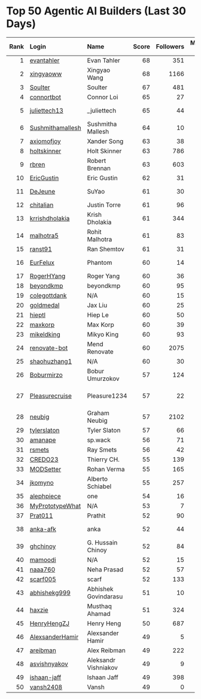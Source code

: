 # Top 50 Agentic AI Builders (Last 30 Days)

| Rank | Login | Name | Score | Followers | Merged PRs | Reviews | Hireable | Company |
|---:|:---|:---|---:|---:|---:|---:|:---:|:---|
| 1 | [evantahler](https://github.com/evantahler) | Evan Tahler | 68 | 351 | 33 | 81 | ✅ | @arcade-ai   |
| 2 | [xingyaoww](https://github.com/xingyaoww) | Xingyao Wang | 68 | 1166 | 50 | 133 | ✅ | All Hands AI |
| 3 | [Soulter](https://github.com/Soulter) | Soulter  | 67 | 481 | 26 | 56 | ✅ | @astrbotdevs |
| 4 | [connortbot](https://github.com/connortbot) | Connor Loi | 65 | 27 | 50 | 111 | ✅ | University of Waterloo |
| 5 | [juliettech13](https://github.com/juliettech13) | _juliettech | 65 | 44 | 30 | 87 | ✅ | @helicone, @lewagon, @aragon, @cyfrin |
| 6 | [Sushmithamallesh](https://github.com/Sushmithamallesh) | Sushmitha Mallesh | 64 | 10 | 24 | 48 | ✅ | N/A |
| 7 | [axiomofjoy](https://github.com/axiomofjoy) | Xander Song | 63 | 38 | 23 | 133 | ✅ | N/A |
| 8 | [holtskinner](https://github.com/holtskinner) | Holt Skinner | 63 | 786 | 48 | 92 |  | @google  |
| 9 | [rbren](https://github.com/rbren) | Robert Brennan | 63 | 603 | 50 | 51 |  | Fairwinds |
| 10 | [EricGustin](https://github.com/EricGustin) | Eric Gustin | 62 | 31 | 22 | 107 | ✅ | @ArcadeAI |
| 11 | [DeJeune](https://github.com/DeJeune) | SuYao | 61 | 30 | 27 | 149 |  | Chinese Academy of Sciences University |
| 12 | [chitalian](https://github.com/chitalian) | Justin Torre | 61 | 96 | 50 | 103 |  | Helicone  |
| 13 | [krrishdholakia](https://github.com/krrishdholakia) | Krish Dholakia | 61 | 344 | 41 | 35 | ✅ | N/A |
| 14 | [malhotra5](https://github.com/malhotra5) | Rohit Malhotra | 61 | 83 | 50 | 129 |  | Carnegie Mellon University  |
| 15 | [ranst91](https://github.com/ranst91) | Ran Shemtov | 61 | 31 | 50 | 72 |  | N/A |
| 16 | [EurFelux](https://github.com/EurFelux) | Phantom | 60 | 14 | 49 | 125 |  | Northwestern Polytechnical University |
| 17 | [RogerHYang](https://github.com/RogerHYang) | Roger Yang | 60 | 36 | 41 | 125 |  | N/A |
| 18 | [beyondkmp](https://github.com/beyondkmp) | beyondkmp | 60 | 95 | 20 | 203 | ✅ | N/A |
| 19 | [colegottdank](https://github.com/colegottdank) | N/A | 60 | 15 | 50 | 111 |  | N/A |
| 20 | [goldmedal](https://github.com/goldmedal) | Jax Liu | 60 | 25 | 27 | 120 |  | Canner |
| 21 | [hieptl](https://github.com/hieptl) | Hiep Le | 60 | 50 | 50 | 70 |  | N/A |
| 22 | [maxkorp](https://github.com/maxkorp) | Max Korp | 60 | 39 | 24 | 33 | ✅ | @copilotkit |
| 23 | [mikeldking](https://github.com/mikeldking) | Mikyo King | 60 | 93 | 50 | 54 |  | Arize AI |
| 24 | [renovate-bot](https://github.com/renovate-bot) | Mend Renovate | 60 | 2075 | 49 | 44 |  | @mend |
| 25 | [shaohuzhang1](https://github.com/shaohuzhang1) | N/A | 60 | 30 | 50 | 81 |  | N/A |
| 26 | [Boburmirzo](https://github.com/Boburmirzo) | Bobur Umurzokov | 57 | 124 | 17 | 71 | ✅ | Microsoft |
| 27 | [Pleasurecruise](https://github.com/Pleasurecruise) | Pleasure1234 | 57 | 22 | 16 | 153 | ✅ | @CompPsyUnion @CherryHQ @MaaAssistantArknights |
| 28 | [neubig](https://github.com/neubig) | Graham Neubig | 57 | 2102 | 12 | 195 |  | Carnegie Mellon University / All Hands AI |
| 29 | [tylerslaton](https://github.com/tylerslaton) | Tyler Slaton | 57 | 66 | 32 | 37 |  | N/A |
| 30 | [amanape](https://github.com/amanape) | sp.wack | 56 | 71 | 21 | 64 |  | N/A |
| 31 | [rsmets](https://github.com/rsmets) | Ray Smets | 56 | 42 | 39 | 19 | ✅ | N/A |
| 32 | [CREDO23](https://github.com/CREDO23) | Thierry CH. | 55 | 139 | 20 | 205 |  | @ever-co  |
| 33 | [MODSetter](https://github.com/MODSetter) | Rohan Verma | 55 | 165 | 20 | 45 |  | N/A |
| 34 | [jkomyno](https://github.com/jkomyno) | Alberto Schiabel | 55 | 257 | 14 | 148 | ✅ | @prisma |
| 35 | [alephpiece](https://github.com/alephpiece) | one | 54 | 16 | 19 | 143 |  | N/A |
| 36 | [MyPrototypeWhat](https://github.com/MyPrototypeWhat) | N/A | 53 | 7 | 15 | 158 | ✅ | N/A |
| 37 | [Prat011](https://github.com/Prat011) | Prathit | 52 | 90 | 10 | 248 | ✅ | N/A |
| 38 | [anka-afk](https://github.com/anka-afk) | anka | 52 | 44 | 17 | 67 |  | South China University of Technology |
| 39 | [ghchinoy](https://github.com/ghchinoy) | G. Hussain Chinoy | 52 | 84 | 48 | 16 |  | N/A |
| 40 | [mamoodi](https://github.com/mamoodi) | N/A | 52 | 15 | 17 | 71 |  | N/A |
| 41 | [naaa760](https://github.com/naaa760) | Neha Prasad | 52 | 57 | 17 | 69 |  | N/A |
| 42 | [scarf005](https://github.com/scarf005) | scarf | 52 | 133 | 17 | 74 |  | @quotabook |
| 43 | [abhishekg999](https://github.com/abhishekg999) | Abhishek Govindarasu | 51 | 10 | 11 | 104 | ✅ | N/A |
| 44 | [haxzie](https://github.com/haxzie) | Musthaq Ahamad | 51 | 324 | 23 | 23 |  | @composiohq |
| 45 | [HenryHengZJ](https://github.com/HenryHengZJ) | Henry Heng | 50 | 687 | 29 | 2 | ✅ | N/A |
| 46 | [AlexsanderHamir](https://github.com/AlexsanderHamir) | Alexsander Hamir | 49 | 5 | 24 | 28 |  | Open Source Contributor |
| 47 | [areibman](https://github.com/areibman) | Alex Reibman | 49 | 222 | 16 | 22 | ✅ | N/A |
| 48 | [asvishnyakov](https://github.com/asvishnyakov) | Aleksandr Vishniakov | 49 | 9 | 10 | 60 | ✅ | VirtoCommerce |
| 49 | [ishaan-jaff](https://github.com/ishaan-jaff) | Ishaan Jaff | 49 | 398 | 49 | 14 |  | @BerriAI  |
| 50 | [vansh2408](https://github.com/vansh2408) | Vansh | 49 | 0 | 45 | 35 |  | N/A |
